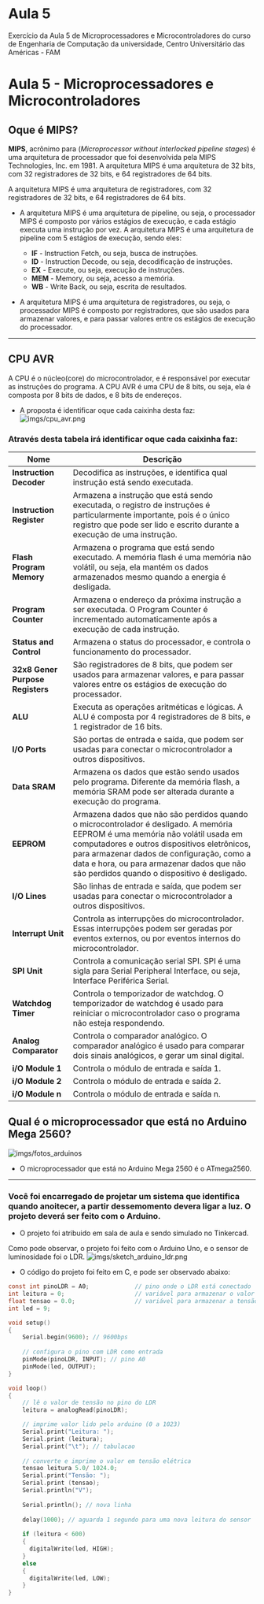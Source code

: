 # Aula 5
Exercício da Aula 5 de Microprocessadores e Microcontroladores do curso de Engenharia de Computação da universidade, Centro Universitário das Américas - FAM
 
 # Aula 5 - Microprocessadores e Microcontroladores

## Oque é MIPS?

**MIPS**, acrônimo para (*Microprocessor without interlocked pipeline stages*) é uma arquitetura de processador que foi desenvolvida pela MIPS Technologies, Inc. em 1981. A arquitetura MIPS é uma arquitetura de 32 bits, com 32 registradores de 32 bits, e 64 registradores de 64 bits.


A arquitetura MIPS é uma arquitetura de registradores, com 32 registradores de 32 bits, e 64 registradores de 64 bits.

- A arquitetura MIPS é uma arquitetura de pipeline, ou seja, 
o processador MIPS é composto por vários estágios de execução, e cada estágio executa uma instrução por vez. 
A arquitetura MIPS é uma arquitetura de pipeline com 5 estágios de execução, sendo eles:

  - **IF** - Instruction Fetch, ou seja, busca de instruções.
  - **ID** - Instruction Decode, ou seja, decodificação de instruções.
  - **EX** - Execute, ou seja, execução de instruções.
  - **MEM** - Memory, ou seja, acesso a memória.
  - **WB** - Write Back, ou seja, escrita de resultados.


- A arquitetura MIPS é uma arquitetura de registradores, ou seja, o processador MIPS é composto por registradores, que são usados para armazenar valores, e para passar valores entre os estágios de execução do processador.

--- 

## CPU AVR 

A CPU é o núcleo(core) do microcontrolador, e é responsável por executar as instruções do programa. A CPU AVR é uma CPU de 8 bits, ou seja, ela é composta por 8 bits de dados, e 8 bits de endereços.

- A proposta é identificar oque cada caixinha desta faz:
![imgs/cpu_avr.png](imgs/cpu_avr.png)

### Através desta tabela irá identificar oque cada caixinha faz:

| Nome                             | Descrição                                                                                                                                                                                                                                                                                                               |
|----------------------------------|-------------------------------------------------------------------------------------------------------------------------------------------------------------------------------------------------------------------------------------------------------------------------------------------------------------------------|
| **Instruction Decoder**          | Decodifica as instruções, e identifica qual instrução está sendo executada.                                                                                                                                                                                                                                             |
| **Instruction Register**         | Armazena a instrução que está sendo executada, o registro de instruções é particularmente importante, pois é o único registro que pode ser lido e escrito durante a execução de uma instrução.                                                                                                                          |
| **Flash Program Memory**         | Armazena o programa que está sendo executado. A memória flash é uma memória não volátil, ou seja, ela mantém os dados armazenados mesmo quando a energia é desligada.                                                                                                                                                   |
| **Program Counter**              | Armazena o endereço da próxima instrução a ser executada. O Program Counter é incrementado automaticamente após a execução de cada instrução.                                                                                                                                                                           |
| **Status and Control**           | Armazena o status do processador, e controla o funcionamento do processador.                                                                                                                                                                                                                                            |
| **32x8 Gener Purpose Registers** | São registradores de 8 bits, que podem ser usados para armazenar valores, e para passar valores entre os estágios de execução do processador.                                                                                                                                                                           |
| **ALU**                          | Executa as operações aritméticas e lógicas. A ALU é composta por 4 registradores de 8 bits, e 1 registrador de 16 bits.                                                                                                                                                                                                 |
| **I/O Ports**                    | São portas de entrada e saída, que podem ser usadas para conectar o microcontrolador a outros dispositivos.                                                                                                                                                                                                             |
| **Data SRAM**                    | Armazena os dados que estão sendo usados pelo programa. Diferente da memória flash, a memória SRAM pode ser alterada durante a execução do programa.                                                                                                                                                                    |
| **EEPROM**                       | Armazena dados que não são perdidos quando o microcontrolador é desligado. A memória EEPROM é uma memória não volátil usada em computadores e outros dispositivos eletrônicos, para armazenar dados de configuração, como a data e hora, ou para armazenar dados que não são perdidos quando o dispositivo é desligado. |
| **I/O Lines**                    | São linhas de entrada e saída, que podem ser usadas para conectar o microcontrolador a outros dispositivos.                                                                                                                                                                                                             |
| **Interrupt Unit**               | Controla as interrupções do microcontrolador. Essas interrupções podem ser geradas por eventos externos, ou por eventos internos do microcontrolador.                                                                                                                                                                   |
| **SPI Unit**                     | Controla a comunicação serial SPI. SPI é uma sigla para Serial Peripheral Interface, ou seja, Interface Periférica Serial.                                                                                                                                                                                              |
| **Watchdog Timer**               | Controla o temporizador de watchdog. O temporizador de watchdog é usado para reiniciar o microcontrolador caso o programa não esteja respondendo.                                                                                                                                                                       |
| **Analog Comparator**            | Controla o comparador analógico. O comparador analógico é usado para comparar dois sinais analógicos, e gerar um sinal digital.                                                                                                                                                                                         |
| **i/O Module 1**                 | Controla o módulo de entrada e saída 1.                                                                                                                                                                                                                                                                                 |
| **i/O Module 2**                 | Controla o módulo de entrada e saída 2.                                                                                                                                                                                                                                                                                 |
| **i/O Module n**                 | Controla o módulo de entrada e saída n.                                                                                                                                                                                                                                                                                 |


## Qual é o microprocessador que está no Arduino Mega 2560?

![imgs/fotos_arduinos](imgs/fotos_arduinos.png)

- O microprocessador que está no Arduino Mega 2560 é o ATmega2560.

---

### Você foi encarregado de projetar um sistema que identifica quando anoitecer, a partir dessemomento devera ligar a luz. O projeto deverá ser feito com o Arduino.

- O projeto foi atribuido em sala de aula e sendo simulado no Tinkercad. 

Como pode observar, o projeto foi feito com o Arduino Uno, e o sensor de luminosidade foi o LDR.
![imgs/sketch_arduino_ldr.png](imgs/sketch_arduino_ldr.png)

- O código do projeto foi feito em C, e pode ser observado abaixo:

```c
const int pinoLDR = A0;             // pino onde o LDR está conectado
int leitura = 0;                    // variável para armazenar o valor lido pelo ADC
float tensao = 0.0;                 // variável para armazenar a tensão
int led = 9;

void setup()
{
    Serial.begin(9600); // 9600bps
   
    // configura o pino com LDR como entrada
    pinMode(pinoLDR, INPUT); // pino A0
    pinMode(led, OUTPUT);
}   

void loop()
{
    // lê o valor de tensão no pino do LDR
    leitura = analogRead(pinoLDR);

    // imprime valor lido pelo arduino (0 a 1023)
    Serial.print("Leitura: ");
    Serial.print (leitura);
    Serial.print("\t"); // tabulacao
  
    // converte e imprime o valor em tensão elétrica
    tensao leitura 5.0/ 1024.0;
    Serial.print("Tensão: ");
    Serial.print (tensao);
    Serial.println("V");
    
    Serial.println(); // nova linha
    
    delay(1000); // aguarda 1 segundo para uma nova leitura do sensor
    
    if (leitura < 600) 
    {
      digitalWrite(led, HIGH);
    }
    else
    {
      digitalWrite(led, LOW);
    }
}
```

